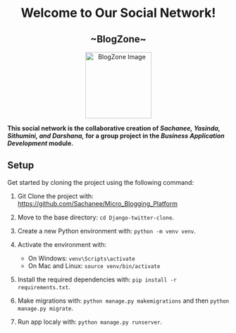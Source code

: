 <h1 align="center"><span style="text-decoration: none;">Welcome to Our Social Network!</span></h1>
<h2 align="center">~BlogZone~</h2>

<p align="center">
  <img src="https://github.com/Sachanee/Micro_Blogging_Platform/assets/147580513/9c44cf8a-538e-43fe-9f1b-7148c1aea613" alt="BlogZone Image" width="150px">
</p>

 **This social network is the collaborative creation of _Sachanee, Yasinda, Sithumini, and Darshana,_ for a group project in the _Business Application Development_ module.**


## Setup
Get started by cloning the project using the following command:

1. Git Clone the project with: https://github.com/Sachanee/Micro_Blogging_Platform

2. Move to the base directory: `cd Django-twitter-clone`.

3. Create a new Python environment with: `python -m venv venv`.

4. Activate the environment with:
   - On Windows: `venv\Scripts\activate`
   - On Mac and Linux: `source venv/bin/activate`
          
5. Install the required dependencies with: `pip install -r requirements.txt`.
   
6. Make migrations with: `python manage.py makemigrations` and then `python manage.py migrate`.
7. Run app localy with: `python manage.py runserver`.

